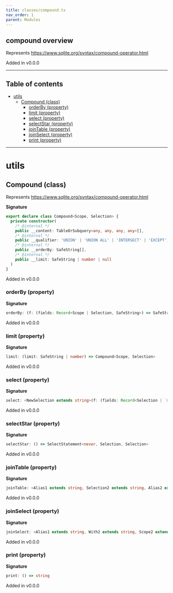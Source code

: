 ```yaml
---
title: classes/compound.ts
nav_order: 1
parent: Modules
---
```


## compound overview

Represents https://www.sqlite.org/syntax/compound-operator.html

Added in v0.0.0

---

<h2 class="text-delta">Table of contents</h2>

- [utils](#utils)
  - [Compound (class)](#compound-class)
    - [orderBy (property)](#orderby-property)
    - [limit (property)](#limit-property)
    - [select (property)](#select-property)
    - [selectStar (property)](#selectstar-property)
    - [joinTable (property)](#jointable-property)
    - [joinSelect (property)](#joinselect-property)
    - [print (property)](#print-property)

---

# utils

## Compound (class)

Represents https://www.sqlite.org/syntax/compound-operator.html

**Signature**

```ts
export declare class Compound<Scope, Selection> {
  private constructor(
    /* @internal */
    public __content: TableOrSubquery<any, any, any, any>[],
    /* @internal */
    public __qualifier: 'UNION' | 'UNION ALL' | 'INTERSECT' | 'EXCEPT',
    /* @internal */
    public __orderBy: SafeString[],
    /* @internal */
    public __limit: SafeString | number | null
  )
}
```

Added in v0.0.0

### orderBy (property)

**Signature**

```ts
orderBy: (f: (fields: Record<Scope | Selection, SafeString>) => SafeString[] | SafeString) => Compound<Scope, Selection>
```

Added in v0.0.0

### limit (property)

**Signature**

```ts
limit: (limit: SafeString | number) => Compound<Scope, Selection>
```

Added in v0.0.0

### select (property)

**Signature**

```ts
select: <NewSelection extends string>(f: (fields: Record<Selection | `main_alias.${Selection}`, SafeString> & NoSelectFieldsCompileError) => Record<NewSelection, SafeString>) => SelectStatement<never, Selection | `main_alias.${Selection}`, NewSelection>
```

Added in v0.0.0

### selectStar (property)

**Signature**

```ts
selectStar: () => SelectStatement<never, Selection, Selection>
```

Added in v0.0.0

### joinTable (property)

**Signature**

```ts
joinTable: <Alias1 extends string, Selection2 extends string, Alias2 extends string>(thisSelectAlias: Alias1, operator: string, table: Table<Selection2, Alias2>) => JoinedFactory<Exclude<Selection, Selection2> | Exclude<Selection2, Selection> | `${Alias1}.${Selection}` | `${Alias2}.${Selection2}`, Alias1 | Alias2, Extract<Selection2, Selection>>
```

Added in v0.0.0

### joinSelect (property)

**Signature**

```ts
joinSelect: <Alias1 extends string, With2 extends string, Scope2 extends string, Selection2 extends string, Alias2 extends string>(thisSelectAlias: Alias1, operator: string, selectAlias: Alias2, select: SelectStatement<With2, Scope2, Selection2>) => JoinedFactory<Exclude<Selection, Selection2> | Exclude<Selection2, Selection> | `${Alias2}.${Selection2}` | `${Alias1}.${Selection}`, Alias1 | Alias2, Extract<Selection2, Selection>>
```

Added in v0.0.0

### print (property)

**Signature**

```ts
print: () => string
```

Added in v0.0.0
